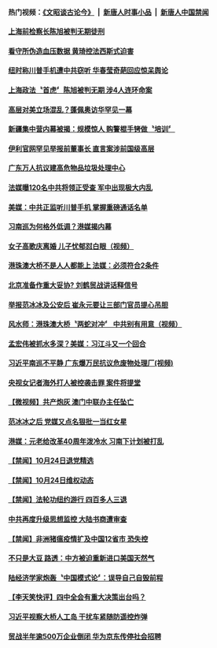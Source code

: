#### 热门视频：[《文昭谈古论今》](https://github.com/gfw-breaker/wenzhao/blob/master/README.md?t=10252133) &nbsp;|&nbsp; [新唐人时事小品](https://github.com/gfw-breaker/ntdtv-comedy/blob/master/README.md?t=10252133) &nbsp;|&nbsp; [新唐人中国禁闻](https://github.com/gfw-breaker/ntdtv-news/blob/master/README.md?t=10252133)

#### [上海前检察长陈旭被判无期徒刑](../pages/news204/a1396777.md?t=10252133) 


#### [看守所伪造血压数据 黄琦控法西斯式迫害](../pages/news204/a1396762.md?t=10252133) 

#### [纽时称川普手机遭中共窃听 华春莹奇葩回应惊呆舆论](../pages/news204/a1396761.md?t=10252133) 

#### [上海政法〝首虎〞陈旭被判无期 涉4人连环命案](../pages/news204/a1396759.md?t=10252133) 

#### [高层对美立场混乱？蓬佩奥访华罕见一幕](../pages/news204/a1396753.md?t=10252133) 

#### [新疆集中营内幕被揭：规模惊人 购警棍手铐做〝培训〞](../pages/news204/a1396751.md?t=10252133) 

#### [伊利官网罕见举报前董事长 直言案涉前国级高层](../pages/news204/a1396635.md?t=10252133) 

#### [广东万人抗议建高危物品垃圾处理中心](../pages/news204/a1396752.md?t=10252133) 

#### [法媒曝120名中共将领正受查 军中出现极大内乱](../pages/news204/a1396742.md?t=10252133) 

#### [美媒：中共正监听川普手机 掌握重磅通话名单](../pages/news204/a1396741.md?t=10252133) 

#### [习南巡为何格外低调？港媒揭内幕](../pages/news204/a1396735.md?t=10252133) 

#### [女子高歌庆离婚 儿子忧郁怼白眼（视频）](../pages/news204/a1396731.md?t=10252133) 

#### [港珠澳大桥不是人人都能上 法媒：必须符合2条件](../pages/news204/a1396594.md?t=10252133) 

#### [北京准备作重大妥协? 刘鹤贸战讲话释信号](../pages/news204/a1396595.md?t=10252133) 

#### [举报范冰冰及公安后 崔永元要让三部门官员提心吊胆](../pages/news204/a1396729.md?t=10252133) 

#### [风水师：港珠澳大桥〝两蛇对冲〞 中共别有用意（视频）](../pages/news204/a1396726.md?t=10252133) 

#### [孟宏伟被抓水多深？美媒：习江斗又一个回合](../pages/news204/a1396725.md?t=10252133) 

#### [习近平南巡不平静 广东爆万民抗议危废物处理厂(视频)](../pages/news204/a1396694.md?t=10252133) 

#### [央视女记者海外打人被控袭击罪 案件将提堂](../pages/news204/a1396703.md?t=10252133) 


#### [【微视频】共产炮灰 澳门中联办主任坠亡](../pages/news204/a1396667.md?t=10252133) 

#### [范冰冰之后 党媒又点名狠批一当红女星](../pages/news204/a1396609.md?t=10252133) 

#### [港媒：元老给改革40周年泼冷水 习南下计划被打乱](../pages/news204/a1396574.md?t=10252133) 


#### [【禁闻】10月24日退党精选](../pages/news204/a1396680.md?t=10252133) 

#### [【禁闻】10月24日维权动态](../pages/news204/a1396679.md?t=10252133) 

#### [【禁闻】法轮功纽约游行  四百多人三退](../pages/news204/a1396673.md?t=10252133) 

#### [中共再度升级思想监控  大陆书商遭审查](../pages/news204/a1396672.md?t=10252133) 

#### [【禁闻】非洲猪瘟疫情扩及中国12省市 恐失控](../pages/news204/a1396670.md?t=10252133) 

#### [不只是大豆 路透：中方被迫重新进口美国天然气](../pages/news204/a1396668.md?t=10252133) 

#### [陆经济学家炮轰〝中国模式论〞：误导自己自毁前程](../pages/news204/a1396651.md?t=10252133) 

#### [【李天笑快评】四中全会有重大决策出台吗？](../pages/news204/a1396653.md?t=10252133) 

#### [习近平视察大桥人工岛 干扰车紧随防遥控炸弹](../pages/news204/a1396655.md?t=10252133) 

#### [贸战半年逾500万企业倒闭 华为京东传停社会招聘](../pages/news204/a1396647.md?t=10252133) 

